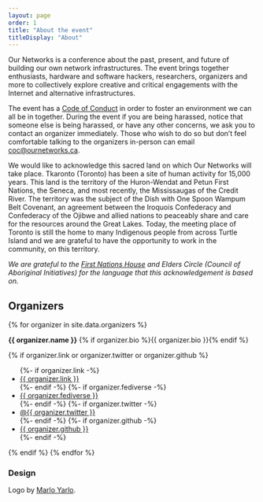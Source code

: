 ```yaml
---
layout: page
order: 1
title: "About the event"
titleDisplay: "About"
---
```


Our Networks is a conference about the past, present, and future of building our own network infrastructures. The event brings together enthusiasts, hardware and software hackers, researchers, organizers and more to collectively explore creative and critical engagements with the Internet and alternative infrastructures.

The event has a [Code of Conduct](/code-of-conduct/) in order to foster an environment we can all be in together. During the event if you are being harassed, notice that someone else is being harassed, or have any other concerns, we ask you to contact an organizer immediately. Those who wish to do so but don’t feel comfortable talking to the organizers in-person can email [coc@ournetworks.ca](mailto:coc@ournetworks.ca).

We would like to acknowledge this sacred land on which Our Networks will take place. Tkaronto (Toronto) has been a site of human activity for 15,000 years. This land is the territory of the Huron-Wendat and Petun First Nations, the Seneca, and most recently, the Mississaugas of the Credit River. The territory was the subject of the Dish with One Spoon Wampum Belt Covenant, an agreement between the Iroquois Confederacy and Confederacy of the Ojibwe and allied nations to peaceably share and care for the resources around the Great Lakes. Today, the meeting place of Toronto is still the home to many Indigenous people from across Turtle Island and we are grateful to have the opportunity to work in the community, on this territory.

_We are grateful to the [First Nations House](https://studentlife.utoronto.ca/service/first-nations-house/) and Elders Circle (Council of Aboriginal Initiatives) for the language that this acknowledgement is based on._

## Organizers

{% for organizer in site.data.organizers %}
  <p class="mb-05">
    <strong id="{{ organizer.organizerID }}">{{ organizer.name }}</strong>&nbsp;{% if organizer.bio %}{{ organizer.bio }}{% endif %}
  </p>
  {% if organizer.link or organizer.twitter or organizer.github %}
  <ul class="flex flex-wrap p-0 mb-2 ls-none">
    {%- if organizer.link -%}<li class="bio-sm-list-item mr-1"><a href="https://{{ organizer.link }}" target="_blank" rel="noopener" data-proofer-ignore>{{ organizer.link }}</a></li>{%- endif -%}
    {%- if organizer.fediverse -%}<li class="bio-sm-list-item mr-1"><a href="https://{{ organizer.fediverseLink }}" target="_blank" rel="noopener">{{ organizer.fediverse }}</a></li>{%- endif -%}
    {%- if organizer.twitter -%}<li class="bio-sm-list-item mr-1"><a href="https://twitter.com/{{ organizer.twitter }}" target="_blank" rel="noopener">@{{ organizer.twitter }}</a></li>{%- endif -%}
    {%- if organizer.github -%}<li class="bio-sm-list-item"><a href="https://github.com/{{ organizer.github }}" target="_blank" rel="noopener">{{ organizer.github }}</a></li>{%- endif -%}
  </ul>
  {% endif %}
{% endfor %}

### Design

Logo by [Marlo Yarlo](https://www.instagram.com/marloyarlo/).
